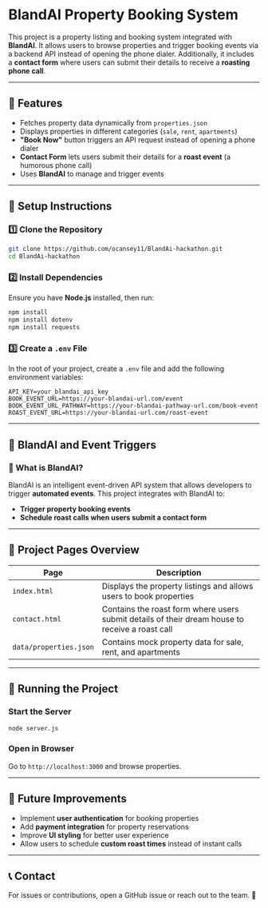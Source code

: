 # BlandAI Property Booking System

This project is a property listing and booking system integrated with **BlandAI**. It allows users to browse properties and trigger booking events via a backend API instead of opening the phone dialer. Additionally, it includes a **contact form** where users can submit their details to receive a **roasting phone call**.

---

## 📌 Features
- Fetches property data dynamically from `properties.json`
- Displays properties in different categories (`sale`, `rent`, `apartments`)
- **"Book Now"** button triggers an API request instead of opening a phone dialer
- **Contact Form** lets users submit their details for a **roast event** (a humorous phone call)
- Uses **BlandAI** to manage and trigger events

---

## 🚀 Setup Instructions

### 1️⃣ Clone the Repository
```sh
git clone https://github.com/ocansey11/BlandAi-hackathon.git
cd BlandAi-hackathon
```

### 2️⃣ Install Dependencies
Ensure you have **Node.js** installed, then run:
```sh
npm install
npm install dotenv
npm install requests
```

### 3️⃣ Create a `.env` File
In the root of your project, create a `.env` file and add the following environment variables:

```env
API_KEY=your_blandai_api_key
BOOK_EVENT_URL=https://your-blandai-url.com/event
BOOK_EVENT_URL_PATHWAY=https://your-blandai-pathway-url.com/book-event
ROAST_EVENT_URL=https://your-blandai-url.com/roast-event
```

---

## 📡 BlandAI and Event Triggers

### 🔹 What is BlandAI?
BlandAI is an intelligent event-driven API system that allows developers to trigger **automated events**. This project integrates with BlandAI to:
- **Trigger property booking events**
- **Schedule roast calls when users submit a contact form**


---

## 📄 Project Pages Overview

| Page          | Description |
|--------------|------------|
| `index.html` | Displays the property listings and allows users to book properties |
| `contact.html` | Contains the roast form where users submit details of their dream house to receive a roast call |
| `data/properties.json` | Contains mock property data for sale, rent, and apartments |

---

## 🏁 Running the Project

### Start the Server
```sh
node server.js
```

### Open in Browser
Go to `http://localhost:3000` and browse properties.

---

## 📌 Future Improvements
- Implement **user authentication** for booking properties
- Add **payment integration** for property reservations
- Improve **UI styling** for better user experience
- Allow users to schedule **custom roast times** instead of instant calls

---

## 📞 Contact
For issues or contributions, open a GitHub issue or reach out to the team. 🚀
